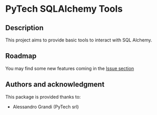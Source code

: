 # PyTech SQLAlchemy Tools

## Description
This project aims to provide basic tools to interact with SQL Alchemy.

## Roadmap
You may find some new features coming in the [Issue section](https://gitlab.com/pytech-srl/resources/pytech-sqlalchemy-tools/-/issues)

## Authors and acknowledgment
This package is provided thanks to:

- Alessandro Grandi (PyTech srl)
